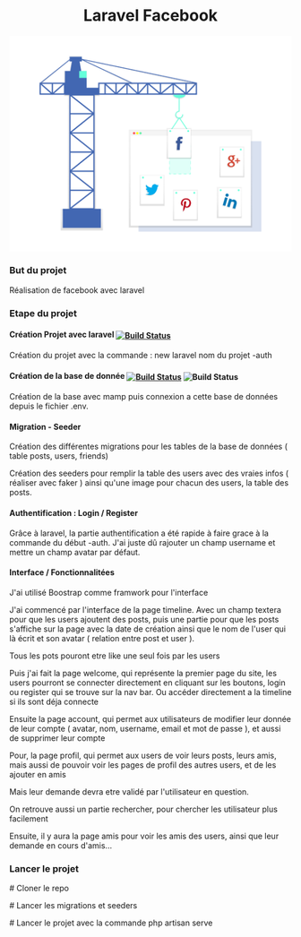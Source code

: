 
<h1 align="center">Laravel Facebook</h1>


<p align="center">
   <img align="center" src="public/img/facebook.png" width="600">
</p>

<h3>But du projet</h3>
<p>Réalisation de facebook avec laravel</p>
<h3>Etape du projet</h3>
<h4>Création Projet avec laravel  <a href="https://travis-ci.org/laravel/framework"> 
<img align="center" src="https://res.cloudinary.com/dtfbvvkyp/image/upload/v1566331377/laravel-logolockup-cmyk-red.svg" alt="Build Status" width="150"></a></h4>
<p>Création du projet avec la commande : new laravel nom du projet -auth</p>

<h4>Création de la base de donnée


<a href="https://www.mamp.info/fr/"> 
<img align="center" src="https://www.mamp.info/images/icons/mamp.png" alt="Build Status" width="40"></a>



<img align="center" src="https://c7.uihere.com/icons/210/340/991/mysql-5fba0f1cddb0c0db446ec9f49b1b5d31.png" alt="Build Status" width="40">
</h4>
<p>Création de la base avec mamp puis connexion a cette base de données depuis le fichier .env.</p>

<h4>Migration - Seeder</h4>
<p>Création des différentes migrations pour les tables de la base de données ( table posts, users, friends)

Création des seeders pour remplir la table des users avec des vraies infos ( réaliser avec faker ) ainsi qu'une image pour chacun des users, la table des posts.</p>

<h4>Authentification : Login / Register</h4>
<p>Grâce à laravel, la partie authentification a été rapide à faire grace à la commande du début -auth. J'ai juste dû rajouter un champ username et mettre un champ avatar par défaut.</p>
<h4>Interface / Fonctionnalitées</h4>
<p>J'ai utilisé Boostrap comme framwork pour l'interface</p>
<p>J'ai commencé par l'interface de la page timeline. Avec un champ textera pour que les users ajoutent des posts, puis une partie pour que les posts s'affiche sur la page avec la date de création ainsi que le nom de l'user qui là écrit et son avatar ( relation entre post et user ).</p>
<p>Tous les pots pouront etre like une seul fois par les users</p>
<p>Puis j'ai fait la page welcome, qui représente la premier page du site, les users pourront se connecter directement en cliquant sur les boutons, login ou register qui se trouve sur la nav bar. Ou accéder directement a la timeline si ils sont déja connecte</p>
<p>Ensuite la page account, qui permet aux utilisateurs de modifier leur donnée de leur compte ( avatar, nom, username, email et mot de passe ), et aussi de supprimer leur compte</p>
<p>Pour, la page profil, qui permet aux users de voir leurs posts, leurs amis, mais aussi de pouvoir voir les pages de profil des autres users, et de les ajouter en amis</p> <p>Mais leur demande devra etre validé par l'utilisateur en question.</p>
<p>On retrouve aussi un partie rechercher, pour chercher les utilisateur plus facilement</p>
<p>Ensuite, il y aura la page amis pour voir les amis des users, ainsi que leur demande en cours d'amis...</p>

<h3>Lancer le projet</h3>
<p># Cloner le repo</p>
<p># Lancer les migrations et seeders</p>
<p># Lancer le projet avec la commande php artisan serve</p>
